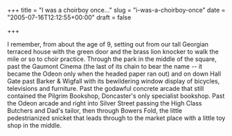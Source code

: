 +++
title = "I was a choirboy once..."
slug = "i-was-a-choirboy-once"
date = "2005-07-16T12:12:55+00:00"
draft = false

+++

I remember, from about the age of 9, setting out from our tall Georgian terraced house with the green door and the brass lion knocker to walk the mile or so to choir practice. Through the park in the middle of the square, past the Gaumont Cinema (the last of its chain to bear the name -- it became the Odeon only when the headed paper ran out) and on down Hall Gate past Barker & Wigfall with its bewildering window display of bicycles, televisions and furniture. Past the godawful concrete arcade that still contained the Pilgrim Bookshop, Doncaster's only specialist bookshop. Past the Odeon arcade and right into Silver Street passing the High Class Butchers and Dad's tailor, then through Bowers Fold, the little pedestrianized snicket that leads through to the market place with a little toy shop in the middle.
